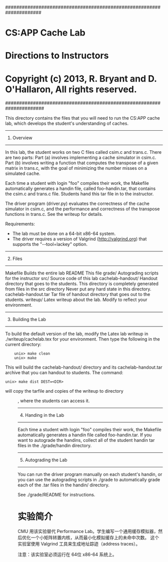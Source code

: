 #####################################################################
# CS:APP Cache Lab
# Directions to Instructors
#
# Copyright (c) 2013, R. Bryant and D. O'Hallaron, All rights reserved.
######################################################################

This directory contains the files that you will need to run the CS:APP
cache lab, which develops the student's understanding of caches.

************
1. Overview
************

In this lab, the student works on two C files called csim.c and
trans.c.  There are two parts: Part (a) involves implementing a cache
simulator in csim.c. Part (b) involves writing a function that
computes the transpose of a given matrix in trans.c, with the goal of
minimizing the number misses on a simulated cache.

Each time a student with login "foo" compiles their work, the Makefile
automatically generates a handin file, called foo-handin.tar, that
contains the csim.c and trans.c file. Students hand this tar file in
to the instructor.

The driver program (driver.py) evaluates the correctness of the cache
simulator in csim.c, and the performance and correctness of the
transpose functions in trans.c. See the writeup for details.

Requirements:
- The lab must be done on a 64-bit x86-64 system. 
- The driver requires a version of Valgrind (http://valgrind.org) that
supports the "--tool=lackey" option.


********
2. Files
********
Makefile              Builds the entire lab
README                This file
grade/                Autograding scripts for the instructor
src/                  Source code of this lab
cachelab-handout/     Handout directory that goes to the students. This directory
                      is completely generated from files in the src directory
                      Never put any hard state in this directory.
cachelab-handout.tar  Tar file of handout directory that goes out to the students.
writeup/              Latex writeup about the lab. Modify to reflect your 
                      environment.

*******************
3. Building the Lab
*******************

To build the default version of the lab, modify the Latex lab writeup
in ./writeup/cachelab.tex for your environment. Then type the following
in the current directory:

        unix> make clean
        unix> make

This will build the cachelab-handout/ directory and its
cachelab-handout.tar archive that you can handout to students.
The command:

	unix> make dist DEST=<DIR>

will copy the tarfile and copies of the writeup to directory <DIR>,
where the students can access it.

*********************
4. Handing in the Lab
*********************

Each time a student with login "foo" compiles their work, the Makefile
automatically generates a handin file called foo-handin.tar. If you
want to autograde the handins, collect all of the student handin tar
files in the ./grade/handin directory.

**********************
5. Autograding the Lab
**********************

You can run the driver program manually on each student's handin, or
you can use the autograding scripts in ./grade to automatically grade
each of the .tar files in the handin/ directory.

See ./grade/README for instructions.


# 实验简介

CMU 用该实验替代 Performance Lab。学生编写一个通用缓存模拟器，然后优化一个小矩阵转置内核，从而最小化模拟缓存上的未命中次数。
这个实验室使用 Valgrind 工具来生成地址踪迹（address traces）。

注意：该实验室必须运行在 64位 x86-64 系统上。